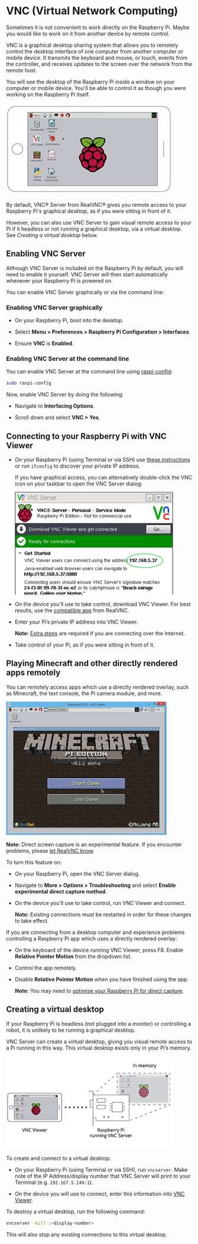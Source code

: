 # VNC (Virtual Network Computing)

Sometimes it is not convenient to work directly on the Raspberry Pi. Maybe you would like to work on it from another device by remote control.

VNC is a graphical desktop sharing system that allows you to remotely control the desktop interface of one computer from another computer or mobile device. It transmits the keyboard and mouse, or touch, events from the controller, and receives updates to the screen over the network from the remote host.

You will see the desktop of the Raspberry Pi inside a window on your computer or mobile device. You'll be able to control it as though you were working on the Raspberry Pi itself.

![Pi Desktop as seen from a mobile device](images/raspberry-pi-connect.png)

By default, VNC® Server from RealVNC® gives you remote access to your Raspberry Pi's graphical desktop, as if you were sitting in front of it. 

However, you can also use VNC Server to gain visual remote access to your Pi if it headless or not running a graphical desktop, via a virtual desktop. See *Creating a virtual desktop* below. 

## Enabling VNC Server

Although VNC Server is included on the Raspberry Pi by default, you will need to enable it yourself. VNC Server will then start automatically whenever your Raspberry Pi is powered on.  

You can enable VNC Server graphically or via the command line:

### Enabling VNC Server graphically

- On your Raspberry Pi, boot into the desktop. 

- Select **Menu > Preferences > Raspberry Pi Configuration > Interfaces**. 

- Ensure **VNC** is **Enabled**. 

### Enabling VNC Server at the command line

You can enable VNC Server at  the command line using [raspi-config](../../configuration/raspi-config.md):

```bash
sudo raspi-config
```

Now, enable VNC Server by doing the following: 

- Navigate to **Interfacing Options**.

- Scroll down and select **VNC > Yes**.

## Connecting to your Raspberry Pi with VNC Viewer

- On your Raspberry Pi (using Terminal or via SSH) use [these instructions](../ip-address.md) or run `ifconfig` to discover your private IP address. 

  If you have graphical access, you can alternatively double-click the VNC icon on your taskbar to open the VNC Server dialog:

  ![VNC Server dialog showing IP address](images/raspberry-pi-dialog.png)

- On the device you'll use to take control, download VNC Viewer. For best results, use the [compatible app](https://www.realvnc.com/download/viewer/) from RealVNC. 

- Enter your Pi’s private IP address into VNC Viewer. 

  **Note:** [Extra steps](../access-over-Internet/README.md) are required if you are connecting over the Internet.  

- Take control of your Pi, as if you were sitting in front of it. 

## Playing Minecraft and other directly rendered apps remotely

You can remotely access apps which use a directly rendered overlay, such as Minecraft, the text console, the Pi camera module, and more.

![Minecraft running on Raspberry Pi via VNC](images/raspberry-pi-minecraft.png)

**Note:** Direct screen capture is an experimental feature. If you encounter problems, please [let RealVNC know](https://support.realvnc.com/Tickets/Submit/RenderForm). 

To turn this feature on:

- On your Raspberry Pi, open the VNC Server dialog. 

- Navigate to **More > Options > Troubleshooting** and select **Enable experimental direct capture method**.

- On the device you'll use to take control, run VNC Viewer and connect.

  **Note:** Existing connections must be restarted in order for these changes to take effect. 

If you are connecting from a desktop computer and experience problems controlling a Raspberry Pi app which uses a directly rendered overlay:

- On the keyboard of the device running VNC Viewer, press F8. Enable **Relative Pointer Motion** from the dropdown list.

- Control the app remotely.

- Disable **Relative Pointer Motion** when you have finished using the app.

  **Note:** You may need to [optimise your Raspberry Pi for direct capture](https://support.realvnc.com/knowledgebase/article/View/523).

## Creating a virtual desktop

If your Raspberry Pi is headless (not plugged into a monitor) or controlling a robot, it is unlikely to be running a graphical desktop.

VNC Server can create a *virtual* desktop, giving you visual remote access to a Pi running in this way. This virtual desktop exists only in your Pi’s memory.

![Connecting to an in-memory virtual desktop](images/raspberry-pi-virtual.png)

To create and connect to a virtual desktop: 

- On your Raspberry Pi (using Terminal or via SSH), run `vncserver`. Make note of the IP Address/display number that VNC Server will print to your Terminal (e.g. `192.167.5.149:1`).

- On the device you will use to connect, enter this information into [VNC Viewer](https://www.realvnc.com/download/viewer/).

To destroy a virtual desktop, run the following command: 

```bash
vncserver -kill :<display-number>
```

This will also stop any existing connections to this virtual desktop. 
